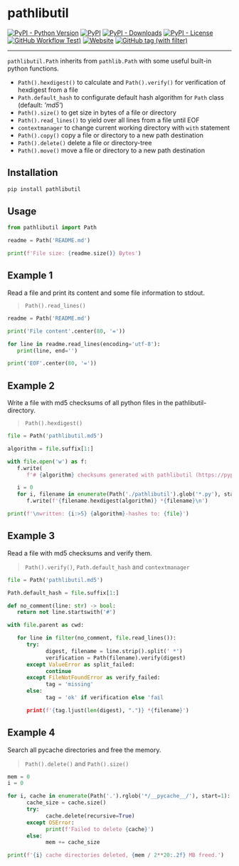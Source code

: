 # pathlibutil

[![PyPI - Python Version](https://img.shields.io/pypi/pyversions/pathlibutil)](https://pypi.org/project/pathlibutil/)
[![PyPI](https://img.shields.io/pypi/v/pathlibutil)](https://pypi.org/project/pathlibutil/)
[![PyPI - Downloads](https://img.shields.io/pypi/dm/pathlibutil)](https://pypi.org/project/pathlibutil/)
[![PyPI - License](https://img.shields.io/pypi/l/pathlibutil)](https://raw.githubusercontent.com/d-chris/pathlibutil/main/LICENSE)
[![GitHub Workflow Test)](https://img.shields.io/github/actions/workflow/status/d-chris/pathlibutil/pytest.yml?logo=github&label=pytest)](https://github.com/d-chris/pathlibutil/actions/workflows/pytest.yml)
[![Website](https://img.shields.io/website?url=https%3A%2F%2Fd-chris.github.io%2Fpathlibutil&up_message=pdoc&logo=github&label=documentation)](https://d-chris.github.io/pathlibutil)
[![GitHub tag (with filter)](https://img.shields.io/github/v/tag/d-chris/pathlibutil?logo=github&label=github)](https://github.com/d-chris/pathlibutil)

---

`pathlibutil.Path` inherits from  `pathlib.Path` with some useful built-in python functions.

- `Path().hexdigest()` to calculate and `Path().verify()` for verification of hexdigest from a file
- `Path.default_hash` to configurate default hash algorithm for `Path` class (default: *'md5'*)
- `Path().size()` to get size in bytes of a file or directory
- `Path().read_lines()` to yield over all lines from a file until EOF
- `contextmanager` to change current working directory with `with` statement
- `Path().copy()` copy a file or directory to a new path destination
- `Path().delete()` delete a file or directory-tree
- `Path().move()` move a file or directory to a new path destination
  
## Installation

```bash
pip install pathlibutil
```

## Usage

```python
from pathlibutil import Path

readme = Path('README.md')

print(f'File size: {readme.size()} Bytes')
```

## Example 1

Read a file and print its content and some file information to stdout.
> `Path().read_lines()`

```python
readme = Path('README.md')

print('File content'.center(80, '='))

for line in readme.read_lines(encoding='utf-8'):
   print(line, end='')

print('EOF'.center(80, '='))
```

## Example 2

Write a file with md5 checksums of all python files in the pathlibutil-directory.
> `Path().hexdigest()`

```python
file = Path('pathlibutil.md5')

algorithm = file.suffix[1:]

with file.open('w') as f:
   f.write(
      f'# {algorithm} checksums generated with pathlibutil (https://pypi.org/project/pathlibutil/)\n\n')

   i = 0
   for i, filename in enumerate(Path('./pathlibutil').glob('*.py'), start=1):
      f.write(f'{filename.hexdigest(algorithm)} *{filename}\n')

print(f'\nwritten: {i:>5} {algorithm}-hashes to: {file}')
```

## Example 3

Read a file with md5 checksums and verify them.
> `Path().verify()`, `Path.default_hash` and `contextmanager`

```python
file = Path('pathlibutil.md5')

Path.default_hash = file.suffix[1:]

def no_comment(line: str) -> bool:
   return not line.startswith('#')

with file.parent as cwd:

   for line in filter(no_comment, file.read_lines()):
      try:
            digest, filename = line.strip().split(' *')
            verification = Path(filename).verify(digest)
      except ValueError as split_failed:
            continue
      except FileNotFoundError as verify_failed:
            tag = 'missing'
      else:
            tag = 'ok' if verification else 'fail

      print(f'{tag.ljust(len(digest), ".")} *{filename}')
```

## Example 4

Search all pycache directories and free the memory.
> `Path().delete()` and `Path().size()`

```python
mem = 0
i = 0

for i, cache in enumerate(Path('.').rglob('*/__pycache__/'), start=1):
      cache_size = cache.size()
      try:
            cache.delete(recursive=True)
      except OSError:
            print(f'Failed to delete {cache}')
      else:
            mem += cache_size

print(f'{i} cache directories deleted, {mem / 2**20:.2f} MB freed.')
```

